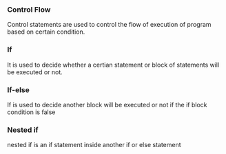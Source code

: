 ### Control Flow
Control statements are used to control the flow of execution of program based on certain condition.

### If
It is used to decide whether a certian statement or block of statements will be executed or not.

### If-else
If is used to decide another block will be executed or not if the if block condition is false

### Nested if
nested if is an if statement inside another if or else statement


